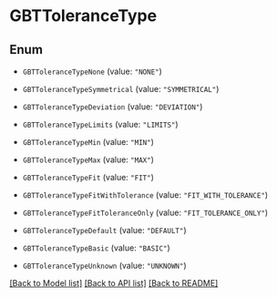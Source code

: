 # GBTToleranceType

## Enum


* `GBTToleranceTypeNone` (value: `"NONE"`)

* `GBTToleranceTypeSymmetrical` (value: `"SYMMETRICAL"`)

* `GBTToleranceTypeDeviation` (value: `"DEVIATION"`)

* `GBTToleranceTypeLimits` (value: `"LIMITS"`)

* `GBTToleranceTypeMin` (value: `"MIN"`)

* `GBTToleranceTypeMax` (value: `"MAX"`)

* `GBTToleranceTypeFit` (value: `"FIT"`)

* `GBTToleranceTypeFitWithTolerance` (value: `"FIT_WITH_TOLERANCE"`)

* `GBTToleranceTypeFitToleranceOnly` (value: `"FIT_TOLERANCE_ONLY"`)

* `GBTToleranceTypeDefault` (value: `"DEFAULT"`)

* `GBTToleranceTypeBasic` (value: `"BASIC"`)

* `GBTToleranceTypeUnknown` (value: `"UNKNOWN"`)


[[Back to Model list]](../README.md#documentation-for-models) [[Back to API list]](../README.md#documentation-for-api-endpoints) [[Back to README]](../README.md)


